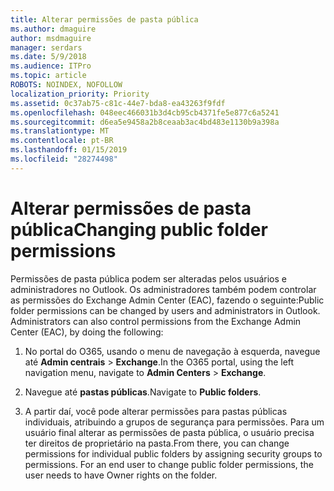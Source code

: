 ```yaml
---
title: Alterar permissões de pasta pública
ms.author: dmaguire
author: msdmaguire
manager: serdars
ms.date: 5/9/2018
ms.audience: ITPro
ms.topic: article
ROBOTS: NOINDEX, NOFOLLOW
localization_priority: Priority
ms.assetid: 0c37ab75-c81c-44e7-bda8-ea43263f9fdf
ms.openlocfilehash: 048eec466031b3d4cb95cb4371fe5e877c6a5241
ms.sourcegitcommit: d6ea5e9458a2b8ceaab3ac4bd483e1130b9a398a
ms.translationtype: MT
ms.contentlocale: pt-BR
ms.lasthandoff: 01/15/2019
ms.locfileid: "28274498"
---
```

# <a name="changing-public-folder-permissions"></a><span data-ttu-id="817e1-102">Alterar permissões de pasta pública</span><span class="sxs-lookup"><span data-stu-id="817e1-102">Changing public folder permissions</span></span>

<span data-ttu-id="817e1-p101">Permissões de pasta pública podem ser alteradas pelos usuários e administradores no Outlook. Os administradores também podem controlar as permissões do Exchange Admin Center (EAC), fazendo o seguinte:</span><span class="sxs-lookup"><span data-stu-id="817e1-p101">Public folder permissions can be changed by users and administrators in Outlook. Administrators can also control permissions from the Exchange Admin Center (EAC), by doing the following:</span></span>
  
1. <span data-ttu-id="817e1-105">No portal do O365, usando o menu de navegação à esquerda, navegue até **Admin centrais** \> **Exchange**.</span><span class="sxs-lookup"><span data-stu-id="817e1-105">In the O365 portal, using the left navigation menu, navigate to **Admin Centers** \> **Exchange**.</span></span>
    
2. <span data-ttu-id="817e1-106">Navegue até **pastas públicas**.</span><span class="sxs-lookup"><span data-stu-id="817e1-106">Navigate to **Public folders**.</span></span>
    
3. <span data-ttu-id="817e1-p102">A partir daí, você pode alterar permissões para pastas públicas individuais, atribuindo a grupos de segurança para permissões. Para um usuário final alterar as permissões de pasta pública, o usuário precisa ter direitos de proprietário na pasta.</span><span class="sxs-lookup"><span data-stu-id="817e1-p102">From there, you can change permissions for individual public folders by assigning security groups to permissions. For an end user to change public folder permissions, the user needs to have Owner rights on the folder.</span></span>
    

